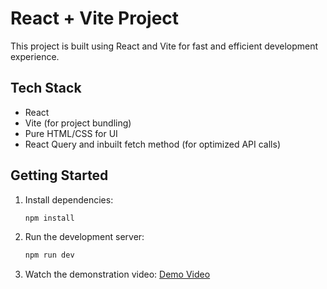 # React + Vite Project

This project is built using React and Vite for fast and efficient development experience.

## Tech Stack

- React
- Vite (for project bundling)
- Pure HTML/CSS for UI
- React Query and inbuilt fetch method (for optimized API calls)

## Getting Started

1. Install dependencies:
   ```bash
   npm install
   ```

2. Run the development server:
   ```bash
   npm run dev
   ```
3. Watch the demonstration video:
   [Demo Video](https://drive.google.com/file/d/1D3a5svvC0p-7Wa9JNgGkd3UrcFmfMF6Y/view?usp=drive_link)
